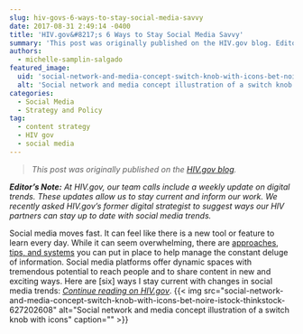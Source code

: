 ```yaml
---
slug: hiv-govs-6-ways-to-stay-social-media-savvy
date: 2017-08-31 2:49:14 -0400
title: 'HIV.gov&#8217;s 6 Ways to Stay Social Media Savvy'
summary: 'This post was originally published on the HIV.gov blog. Editor&rsquo;s Note: At HIV.gov, our team calls include a weekly update on digital trends. These updates allow us to stay current and inform our work. We recently asked HIV.gov&rsquo;s former digital strategist to suggest ways our HIV partners can stay up to date with social media trends.'
authors:
  - michelle-samplin-salgado
featured_image:
  uid: 'social-network-and-media-concept-switch-knob-with-icons-bet-noire-istock-thinkstock-627202608'
  alt: 'Social network and media concept illustration of a switch knob with icons.'
categories:
  - Social Media
  - Strategy and Policy
tag:
  - content strategy
  - HIV gov
  - social media
---
```


> _This post was originally published on the [HIV.gov blog](https://www.hiv.gov/blog/staying-current-today-s-fast-moving-social-media-world)._

_**Editor’s Note:** At HIV.gov, our team calls include a weekly update on digital trends. These updates allow us to stay current and inform our work. We recently asked HIV.gov’s former digital strategist to suggest ways our HIV partners can stay up to date with social media trends._

Social media moves fast. It can feel like there is a new tool or feature to learn every day. While it can seem overwhelming, there are <a class="external-link" href="https://blog.bufferapp.com/social-media-news" target="_blank" rel="noopener">approaches, tips, and systems</a> you can put in place to help manage the constant deluge of information. Social media platforms offer dynamic spaces with tremendous potential to reach people and to share content in new and exciting ways. Here are [six] ways I stay current with changes in social media trends: _[Continue reading on HIV.gov](https://www.hiv.gov/blog/staying-current-today-s-fast-moving-social-media-world)_. {{< img src="social-network-and-media-concept-switch-knob-with-icons-bet-noire-istock-thinkstock-627202608" alt="Social network and media concept illustration of a switch knob with icons" caption="" >}}
